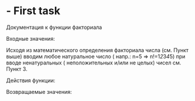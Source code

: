 # - First task

Документация к функции факториала


Входные значения:

Исходя из математического определения факториала числа (см. Пункт выше) вводим любое натуральное число ( напр.: n=5 => n!=1*2*3*4*5) при вводе ненатуральных ( неположительных и/или не целых) чисел см. Пункт 3.

Действия функции:


Возвращаемые значения:
